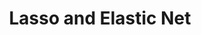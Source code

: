 ---
layout: post
title: Lasso and Elastic Net
lecture: L06-lrReg
lectureVersion: current
extraContent: L06extra-lrRegOpm
notes: <a href="https://web.stanford.edu/~hastie/TALKS/enet_talk.pdf"> Elastic paper </a>  
video: <a href="https://youtu.be/-WeRHgcxhG8"> video</a>
tags:
- 2Regression
- Optimization
- Regularization
- ModelSelection
---